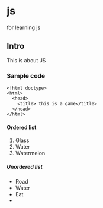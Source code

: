# js
for learning js
## Intro
This is about JS
### Sample code
```
<!html doctype>
<html>
  <head>
    <title> this is a game</title>
  </head>
</html>
```

<!html doctype>
<html>
  <head>
    <title> this is a game</title>
  </head>
</html>


#### Ordered list 
1. Glass
2. Water
3. Watermelon
   
##### Unordered list
- Road
- Water
- Eat
-  
